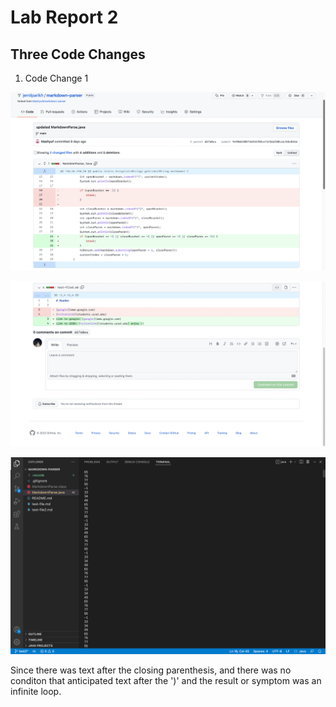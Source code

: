# Lab Report 2

## Three Code Changes

1. Code Change 1

![Change 1:](https://github.com/jemilparikh/Cse15L-LabReports/blob/4eaf6d524b294389951beeb8b6696babe49b5bf3/Screen%20Shot%202022-04-24%20at%2011.08.51%20PM.png)

![Failure-Inducing Input in Test File:](https://github.com/jemilparikh/Cse15L-LabReports/blob/af367c34af54f301f0b8943ec0bd43e0fd55d775/Screen%20Shot%202022-04-24%20at%2011.29.27%20PM.png)

![Symptom:](https://github.com/jemilparikh/Cse15L-LabReports/blob/f58c374f0b2c92523b61d5a7f2c13cb22227db89/Screen%20Shot%202022-04-24%20at%2011.52.40%20PM.png)

Since there was text after the closing parenthesis, and there was no conditon that anticipated text after the ')' and the result or symptom was an infinite loop.




